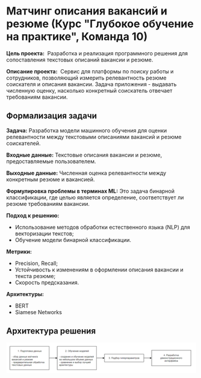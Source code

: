 # Матчинг описания вакансий и резюме (Курс "Глубокое обучение на практике", Команда 10)

**Цель проекта:** 
Разработка и реализация программного решения для сопоставления текстовых описаний вакансии и резюме.

**Описание проекта:** 
Сервис для платформы по поиску работы и сотрудников, позволяющий измерить релевантность резюме соискателя и  описания вакансии. Задача приложения - выдавать численную оценку, насколько конкретный соискатель отвечает требованиям вакансии.

## Формализация задачи

**Задача:**
Разработка модели машинного обучения для оценки релевантности между текстовыми описаниями вакансий и резюме соискателей.

**Входные данные:** 
Текстовые описания вакансии и резюме, предоставляемые пользователем.

**Выходные данные:**
Численная оценка релевантности между конкретным резюме и вакансией.

**Формулировка проблемы в терминах ML:**
Это задача бинарной классификации, где целью является определение, соответствует ли резюме требованиям вакансии.

**Подход к решению:**
- Использование методов обработки естественного языка (NLP) для векторизации текстов;
- Обучение модели бинарной классификации.

**Метрики:**
- Precision, Recall;
- Устойчивость к изменениям в оформлении описания вакансии и текста резюме;
- Скорость предсказания.

**Архитектуры:**
- BERT
- Siamese Networks

## Архитектура решения
![Архитектура решения](https://github.com/ArinaOwl/vacancy_resume_matching/blob/main/architecture.png)

